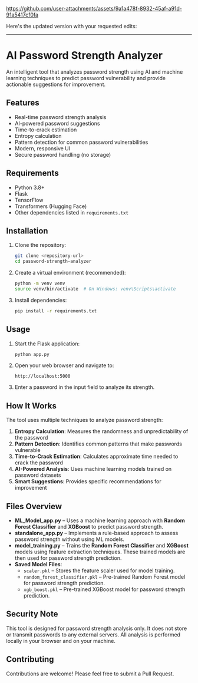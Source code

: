 

https://github.com/user-attachments/assets/9a1a478f-8932-45af-a91d-91a5417cf0fa

Here's the updated version with your requested edits:  

---

# AI Password Strength Analyzer  

An intelligent tool that analyzes password strength using AI and machine learning techniques to predict password vulnerability and provide actionable suggestions for improvement.  

## Features  

- Real-time password strength analysis  
- AI-powered password suggestions  
- Time-to-crack estimation  
- Entropy calculation  
- Pattern detection for common password vulnerabilities  
- Modern, responsive UI  
- Secure password handling (no storage)  

## Requirements  

- Python 3.8+  
- Flask  
- TensorFlow  
- Transformers (Hugging Face)  
- Other dependencies listed in `requirements.txt`  

## Installation  

1. Clone the repository:  
   ```bash
   git clone <repository-url>
   cd password-strength-analyzer
   ```
2. Create a virtual environment (recommended):  
   ```bash
   python -m venv venv
   source venv/bin/activate  # On Windows: venv\Scripts\activate
   ```
3. Install dependencies:  
   ```bash
   pip install -r requirements.txt
   ```

## Usage  

1. Start the Flask application:  
   ```bash
   python app.py
   ```
2. Open your web browser and navigate to:  
   ```
   http://localhost:5000
   ```
3. Enter a password in the input field to analyze its strength.  

## How It Works  

The tool uses multiple techniques to analyze password strength:  

1. **Entropy Calculation**: Measures the randomness and unpredictability of the password  
2. **Pattern Detection**: Identifies common patterns that make passwords vulnerable  
3. **Time-to-Crack Estimation**: Calculates approximate time needed to crack the password  
4. **AI-Powered Analysis**: Uses machine learning models trained on password datasets  
5. **Smart Suggestions**: Provides specific recommendations for improvement  

## Files Overview  

- **ML_Model_app.py** – Uses a machine learning approach with **Random Forest Classifier** and **XGBoost** to predict password strength.  
- **standalone_app.py** – Implements a rule-based approach to assess password strength without using ML models.  
- **model_training.py** – Trains the **Random Forest Classifier** and **XGBoost** models using feature extraction techniques. These trained models are then used for password strength prediction.  
- **Saved Model Files**:  
  - `scaler.pkl` – Stores the feature scaler used for model training.  
  - `random_forest_classifier.pkl` – Pre-trained Random Forest model for password strength prediction.  
  - `xgb_boost.pkl` – Pre-trained XGBoost model for password strength prediction.  

## Security Note  

This tool is designed for password strength analysis only. It does not store or transmit passwords to any external servers. All analysis is performed locally in your browser and on your machine.  

## Contributing  

Contributions are welcome! Please feel free to submit a Pull Request.  




